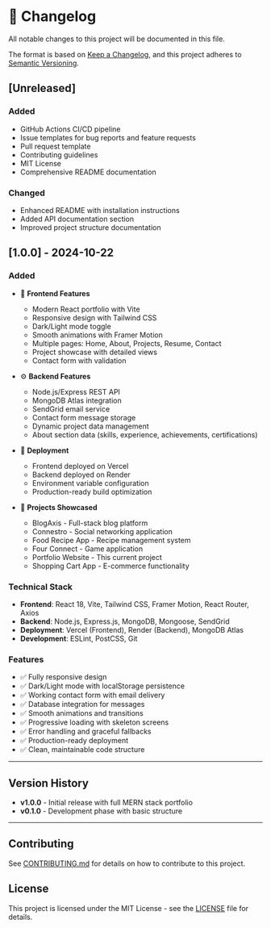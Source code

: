 # 📝 Changelog

All notable changes to this project will be documented in this file.

The format is based on [Keep a Changelog](https://keepachangelog.com/en/1.0.0/),
and this project adheres to [Semantic Versioning](https://semver.org/spec/v2.0.0.html).

## [Unreleased]

### Added
- GitHub Actions CI/CD pipeline
- Issue templates for bug reports and feature requests
- Pull request template
- Contributing guidelines
- MIT License
- Comprehensive README documentation

### Changed
- Enhanced README with installation instructions
- Added API documentation section
- Improved project structure documentation

## [1.0.0] - 2024-10-22

### Added
- 🎨 **Frontend Features**
  - Modern React portfolio with Vite
  - Responsive design with Tailwind CSS
  - Dark/Light mode toggle
  - Smooth animations with Framer Motion
  - Multiple pages: Home, About, Projects, Resume, Contact
  - Project showcase with detailed views
  - Contact form with validation

- ⚙️ **Backend Features**
  - Node.js/Express REST API
  - MongoDB Atlas integration
  - SendGrid email service
  - Contact form message storage
  - Dynamic project data management
  - About section data (skills, experience, achievements, certifications)

- 🚀 **Deployment**
  - Frontend deployed on Vercel
  - Backend deployed on Render
  - Environment variable configuration
  - Production-ready build optimization

- 📱 **Projects Showcased**
  - BlogAxis - Full-stack blog platform
  - Connestro - Social networking application
  - Food Recipe App - Recipe management system
  - Four Connect - Game application
  - Portfolio Website - This current project
  - Shopping Cart App - E-commerce functionality

### Technical Stack
- **Frontend**: React 18, Vite, Tailwind CSS, Framer Motion, React Router, Axios
- **Backend**: Node.js, Express.js, MongoDB, Mongoose, SendGrid
- **Deployment**: Vercel (Frontend), Render (Backend), MongoDB Atlas
- **Development**: ESLint, PostCSS, Git

### Features
- ✅ Fully responsive design
- ✅ Dark/Light mode with localStorage persistence
- ✅ Working contact form with email delivery
- ✅ Database integration for messages
- ✅ Smooth animations and transitions
- ✅ Progressive loading with skeleton screens
- ✅ Error handling and graceful fallbacks
- ✅ Production-ready deployment
- ✅ Clean, maintainable code structure

---

## Version History

- **v1.0.0** - Initial release with full MERN stack portfolio
- **v0.1.0** - Development phase with basic structure

---

## Contributing

See [CONTRIBUTING.md](CONTRIBUTING.md) for details on how to contribute to this project.

## License

This project is licensed under the MIT License - see the [LICENSE](LICENSE) file for details.
